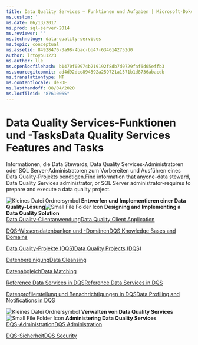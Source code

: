 ```yaml
---
title: Data Quality Services – Funktionen und Aufgaben | Microsoft-Dokumentation
ms.custom: ''
ms.date: 06/13/2017
ms.prod: sql-server-2014
ms.reviewer: ''
ms.technology: data-quality-services
ms.topic: conceptual
ms.assetid: 84928476-3a98-4bac-bb47-6346142752d0
author: lrtoyou1223
ms.author: lle
ms.openlocfilehash: b1470f02974b219192f8db7d0729faf6d05effb3
ms.sourcegitcommit: ad4d92dce894592a259721a1571b1d8736abacdb
ms.translationtype: MT
ms.contentlocale: de-DE
ms.lasthandoff: 08/04/2020
ms.locfileid: "87610065"
---
```

# <a name="data-quality-services-features-and-tasks"></a><span data-ttu-id="7c5b9-102">Data Quality Services-Funktionen und -Tasks</span><span class="sxs-lookup"><span data-stu-id="7c5b9-102">Data Quality Services Features and Tasks</span></span>
  <span data-ttu-id="7c5b9-103">Informationen, die Data Stewards, Data Quality Services-Administratoren oder SQL Server-Administratoren zum Vorbereiten und Ausführen eines Data Quality-Projekts benötigen.</span><span class="sxs-lookup"><span data-stu-id="7c5b9-103">Find information that anyone-data steward, Data Quality Services administrator, or SQL Server administrator-requires to prepare and execute a data quality project.</span></span>  
  
 <span data-ttu-id="7c5b9-104">![Kleines Datei Ordnersymbol](../../2014/integration-services/media/filefolder-small.gif "Kleines Dateiordnersymbol") **Entwerfen und Implementieren einer Data Quality-Lösung**</span><span class="sxs-lookup"><span data-stu-id="7c5b9-104">![Small File Folder Icon](../../2014/integration-services/media/filefolder-small.gif "Small File Folder Icon") **Designing and Implementing a Data Quality Solution**</span></span>  
 [<span data-ttu-id="7c5b9-105">Data Quality-Clientanwendung</span><span class="sxs-lookup"><span data-stu-id="7c5b9-105">Data Quality Client Application</span></span>](../../2014/data-quality-services/data-quality-client-application.md)  
  
 [<span data-ttu-id="7c5b9-106">DQS-Wissensdatenbanken und -Domänen</span><span class="sxs-lookup"><span data-stu-id="7c5b9-106">DQS Knowledge Bases and Domains</span></span>](../../2014/data-quality-services/dqs-knowledge-bases-and-domains.md)  
  
 [<span data-ttu-id="7c5b9-107">Data Quality-Projekte &#40;DQS&#41;</span><span class="sxs-lookup"><span data-stu-id="7c5b9-107">Data Quality Projects &#40;DQS&#41;</span></span>](../../2014/data-quality-services/data-quality-projects-dqs.md)  
  
 [<span data-ttu-id="7c5b9-108">Datenbereinigung</span><span class="sxs-lookup"><span data-stu-id="7c5b9-108">Data Cleansing</span></span>](../../2014/data-quality-services/data-cleansing.md)  
  
 [<span data-ttu-id="7c5b9-109">Datenabgleich</span><span class="sxs-lookup"><span data-stu-id="7c5b9-109">Data Matching</span></span>](../../2014/data-quality-services/data-matching.md)  
  
 [<span data-ttu-id="7c5b9-110">Reference Data Services in DQS</span><span class="sxs-lookup"><span data-stu-id="7c5b9-110">Reference Data Services in DQS</span></span>](../../2014/data-quality-services/reference-data-services-in-dqs.md)  
  
 [<span data-ttu-id="7c5b9-111">Datenprofilerstellung und Benachrichtigungen in DQS</span><span class="sxs-lookup"><span data-stu-id="7c5b9-111">Data Profiling and Notifications in DQS</span></span>](../../2014/data-quality-services/data-profiling-and-notifications-in-dqs.md)  
  
 <span data-ttu-id="7c5b9-112">![Kleines Datei Ordnersymbol](../../2014/integration-services/media/filefolder-small.gif "Kleines Dateiordnersymbol") **Verwalten von Data Quality Services**</span><span class="sxs-lookup"><span data-stu-id="7c5b9-112">![Small File Folder Icon](../../2014/integration-services/media/filefolder-small.gif "Small File Folder Icon") **Administering Data Quality Services**</span></span>  
 [<span data-ttu-id="7c5b9-113">DQS-Administration</span><span class="sxs-lookup"><span data-stu-id="7c5b9-113">DQS Administration</span></span>](../../2014/data-quality-services/dqs-administration.md)  
  
 [<span data-ttu-id="7c5b9-114">DQS-Sicherheit</span><span class="sxs-lookup"><span data-stu-id="7c5b9-114">DQS Security</span></span>](../../2014/data-quality-services/dqs-security.md)  
  
  
